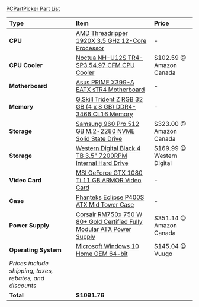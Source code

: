 [PCPartPicker Part List](https://ca.pcpartpicker.com/list/BwGn9r)

Type|Item|Price
:----|:----|:----
**CPU** | [AMD Threadripper 1920X 3.5 GHz 12-Core Processor](https://ca.pcpartpicker.com/product/cRDzK8/amd-threadripper-1920x-35ghz-12-core-processor-yd192xa8aewof) |-
**CPU Cooler** | [Noctua NH-U12S TR4-SP3 54.97 CFM CPU Cooler](https://ca.pcpartpicker.com/product/NDtWGX/noctua-nh-u12s-tr4-sp3-934-cfm-cpu-cooler-nh-u12s-tr4-sp3) | $102.59 @ Amazon Canada
**Motherboard** | [Asus PRIME X399-A EATX sTR4 Motherboard](https://ca.pcpartpicker.com/product/wMjWGX/asus-prime-x399-a-eatx-tr4-motherboard-prime-x399-a) |-
**Memory** | [G.Skill Trident Z RGB 32 GB (4 x 8 GB) DDR4-3466 CL16 Memory](https://ca.pcpartpicker.com/product/mPNypg/gskill-tridentz-rgb-32gb-4-x-8gb-ddr4-3466-memory-f4-3466c16q-32gtzr) |-
**Storage** | [Samsung 960 Pro 512 GB M.2-2280 NVME Solid State Drive](https://ca.pcpartpicker.com/product/TstWGX/samsung-960-pro-512gb-m2-2280-solid-state-drive-mz-v6p512bw) | $323.00 @ Amazon Canada
**Storage** | [Western Digital Black 4 TB 3.5" 7200RPM Internal Hard Drive](https://ca.pcpartpicker.com/product/dGHRsY/western-digital-black-4tb-35-7200rpm-internal-hard-drive-wd4005fzbx) | $169.99 @ Western Digital
**Video Card** | [MSI GeForce GTX 1080 Ti 11 GB ARMOR Video Card](https://ca.pcpartpicker.com/product/7xKhP6/msi-geforce-gtx-1080-ti-11gb-armor-video-card-geforce-gtx-1080-ti-armor-11g-oc) |-
**Case** | [Phanteks Eclipse P400S ATX Mid Tower Case](https://ca.pcpartpicker.com/product/gmJkcf/phanteks-eclipse-p400s-tempered-glass-atx-mid-tower-case-ph-ec416pstg_wt) |-
**Power Supply** | [Corsair RM750x 750 W 80+ Gold Certified Fully Modular ATX Power Supply](https://ca.pcpartpicker.com/product/9q38TW/corsair-power-supply-cp9020092na) | $351.14 @ Amazon Canada
**Operating System** | [Microsoft Windows 10 Home OEM 64-bit](https://ca.pcpartpicker.com/product/wtgPxr/microsoft-os-kw900140) | $145.04 @ Vuugo
 | *Prices include shipping, taxes, rebates, and discounts* |
 | **Total** | **$1091.76**
